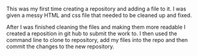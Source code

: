 This was my first time creating a repository and adding a file to it.
I was given a messy HTML and css file that needed to be cleaned up and fixed.

After I was finished cleaning the files and making them more readable I created a reposition in git hub to submit the work to.
I then used the command line to clone to repository, add my files into the repo and then commit the changes to the new repository.
